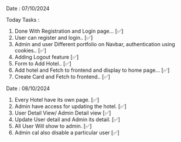 Date : 07/10/2024

Today Tasks : 
1. Done With Registration and Login page... [✅]
2. User can register and login.. [✅]
3. Admin and user Different portfolio on Navbar, authentication using cookies.. [✅]
4. Adding Logout feature [✅]
5. Form to Add Hotel.. [✅]
6. Add hotel and Fetch to frontend and display to home page... [✅]
7. Create Card and Fetch to frontend.. [✅]

Date : 08/10/2024

1. Every Hotel have its own page. [✅]
2. Admin have access for updating the hotel. [✅]
3. User Detail View/ Admin Detail view [✅]
4. Update User detail and Admin its detail. [✅]
5. All User Will show to admin. [✅]
6. Admin cal also disable a particular user [✅]


